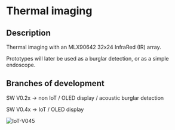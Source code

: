 # Thermal imaging

## Description

Thermal imaging with an MLX90642 32x24 InfraRed (IR) array. 

Prototypes will later be used as a burglar detection, or as a simple endoscope.

## Branches of development 

SW V0.2x -> non IoT / OLED display / acoustic burglar detection

SW V0.4x -> IoT / OLED display

![IoT-V045](https://github.com/user-attachments/assets/2ca14c33-a82c-4551-8e91-746347398ca0)
